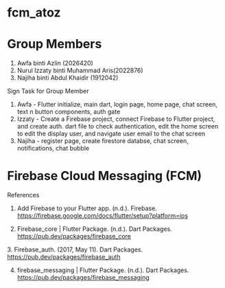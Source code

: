 # fcm_atoz

# Group Members
1. Awfa binti Azlin (2026420)
2. Nurul Izzaty binti Muhammad Aris(2022876)
3. Najiha binti Abdul Khaidir (1912042)

Sign Task for Group Member
1. Awfa - Flutter initialize, main dart, login page, home page, chat screen, text n button components, auth gate
2. Izzaty - Create a Firebase project, connect Firebase to Flutter project, and create auth. dart file to check authentication, edit the home screen to edit the display user, and navigate user email to the chat screen
3. Najiha - register page, create firestore databse, chat screen, notifications, chat bubble
# Firebase Cloud Messaging (FCM)
 

References 
1. Add Firebase to your Flutter app. (n.d.). Firebase. https://firebase.google.com/docs/flutter/setup?platform=ios

2. Firebase_core | Flutter Package. (n.d.). Dart Packages. https://pub.dev/packages/firebase_core

‌3. Firebase_auth. (2017, May 11). Dart Packages. https://pub.dev/packages/firebase_auth

4. firebase_messaging | Flutter Package. (n.d.). Dart Packages. https://pub.dev/packages/firebase_messaging

‌

‌
